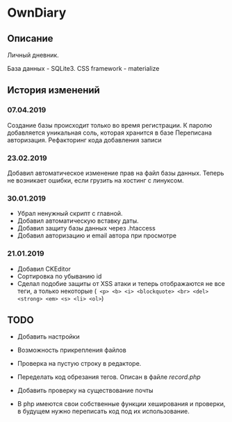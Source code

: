 # OwnDiary

## Описание

Личный дневник.

База данных - SQLite3.
CSS framework - materialize

## История изменений

### 07.04.2019

Создание базы происходит только во время регистрации.
К паролю добавляется уникальная соль, которая хранится в базе
Переписана авторизация. Рефакторинг кода добавления записи

### 23.02.2019

Добавил автоматическое изменение прав на файл базы данных. Теперь не возникает ошибки, если грузить на хостинг с линуксом.

### 30.01.2019

* Убрал ненужный скрипт с главной.
* Добавил автоматическую вставку даты. 
* Добавил защиту базы данных через .htaccess
* Добавил авторизацию и email автора при просмотре

### 21.01.2019

* Добавил CKEditor
* Сортировка по убыванию id
* Сделал подобие защиты от XSS атаки и теперь отображаются не все теги, а только некоторые
(` <p> <b> <i> <blockquote> <br> <del> <strong> <em> <s> <li> <ol>`)

## TODO

* Добавить настройки 
* Возможность прикрепления файлов 
* Проверка на пустую строку в редакторе.
* Переделать код обрезания тегов. Описан в файле *record.php*
* Добавить проверку на существование почты

* В php имеются свои собственные функции хеширования и проверки, в будущем нужно переписать код под их использование.